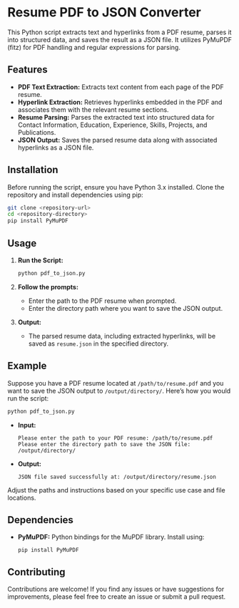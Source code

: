 # Resume PDF to JSON Converter

This Python script extracts text and hyperlinks from a PDF resume, parses it into structured data, and saves the result as a JSON file. It utilizes PyMuPDF (fitz) for PDF handling and regular expressions for parsing.

## Features

- **PDF Text Extraction:** Extracts text content from each page of the PDF resume.
- **Hyperlink Extraction:** Retrieves hyperlinks embedded in the PDF and associates them with the relevant resume sections.
- **Resume Parsing:** Parses the extracted text into structured data for Contact Information, Education, Experience, Skills, Projects, and Publications.
- **JSON Output:** Saves the parsed resume data along with associated hyperlinks as a JSON file.

## Installation

Before running the script, ensure you have Python 3.x installed. Clone the repository and install dependencies using pip:

```bash
git clone <repository-url>
cd <repository-directory>
pip install PyMuPDF
```

## Usage

1. **Run the Script:**

   ```bash
   python pdf_to_json.py
   ```

2. **Follow the prompts:**
   - Enter the path to the PDF resume when prompted.
   - Enter the directory path where you want to save the JSON output.

3. **Output:**
   - The parsed resume data, including extracted hyperlinks, will be saved as `resume.json` in the specified directory.

## Example

Suppose you have a PDF resume located at `/path/to/resume.pdf` and you want to save the JSON output to `/output/directory/`. Here’s how you would run the script:

```bash
python pdf_to_json.py
```

- **Input:**
  ```
  Please enter the path to your PDF resume: /path/to/resume.pdf
  Please enter the directory path to save the JSON file: /output/directory/
  ```

- **Output:**
  ```
  JSON file saved successfully at: /output/directory/resume.json
  ```

Adjust the paths and instructions based on your specific use case and file locations.

## Dependencies

- **PyMuPDF:** Python bindings for the MuPDF library. Install using:
  ```
  pip install PyMuPDF
  ```

## Contributing

Contributions are welcome! If you find any issues or have suggestions for improvements, please feel free to create an issue or submit a pull request.

